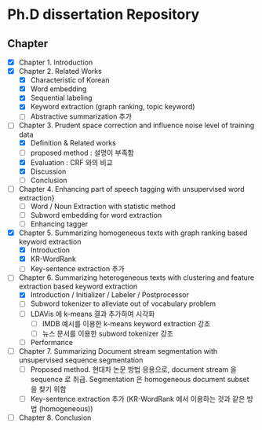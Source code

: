 # Ph.D  dissertation Repository

## Chapter

- [x] Chapter 1. Introduction
- [x] Chapter 2. Related Works
  - [x] Characteristic of Korean
  - [x] Word embedding
  - [x] Sequential labeling
  - [x] Keyword extraction (graph ranking, topic keyword)
  - [ ] Abstractive summarization 추가
- [ ] Chapter 3. Prudent space correction and influence noise level of training data
  - [x] Definition & Related works
  - [ ] proposed method : 설명이 부족함
  - [x] Evaluation : CRF 와의 비교
  - [x] Discussion
  - [ ] Conclusion
- [ ] Chapter 4. Enhancing part of speech tagging with unsupervised word extraction}
  - [ ] Word / Noun Extraction with statistic method
  - [ ] Subword embedding for word extraction
  - [ ] Enhancing tagger
- [x] Chapter 5. Summarizing homogeneous texts with graph ranking based keyword extraction
  - [x] Introduction
  - [x] KR-WordRank
  - [ ] Key-sentence extraction 추가
- [ ] Chapter 6. Summarizing heterogeneous texts with clustering and feature extraction based keyword extraction
  - [x] Introduction / Initializer / Labeler / Postprocessor
  - [ ] Subword tokenizer to alleviate out of vocabulary problem
  - [ ] LDAVis 에 k-means 결과 추가하여 시각화
    - [ ] IMDB 예시를 이용한 k-means keyword extraction 강조
    - [ ] 뉴스 문서를 이용한 subword tokenizer 강조
  - [ ] Performance
- [ ] Chapter 7. Summarizing Document stream segmentation with unsupervised sequence segmentation
  - [ ] Proposed method. 현대차 논문 방법 응용으로, document stream 을 sequence 로 취급. Segmentation 은 homogeneous document subset 을 찾기 위함
  - [ ] Key-sentence extraction 추가 (KR-WordRank 에서 이용하는 것과 같은 방법 (homogeneous))
- [ ] Chapter 8. Conclusion
